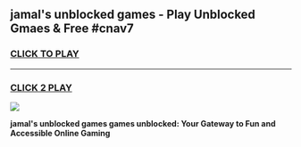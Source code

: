 
## jamal's unblocked games - Play Unblocked Gmaes & Free #cnav7
<h3>
<a href="https://news.freeplayer.one?title=jamal's_unblocked_games&ref=24F">CLICK TO PLAY</a></h3>
<hr>

<h3>
<a href="https://news.freeplayer.one?title=jamal's_unblocked_games&ref=24F">CLICK 2 PLAY</a>
  
</h3>

<a href="https://news.freeplayer.one?title=jamal's_unblocked_games&ref=24F/"><img src="https://clearcache.store/games.png"></a>


**jamal's unblocked games games unblocked: Your Gateway to Fun and Accessible Online Gaming**
